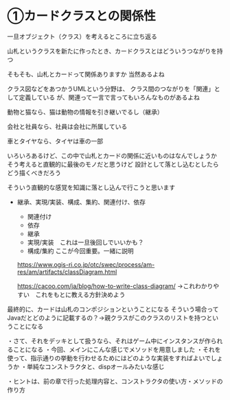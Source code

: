 # ①カードクラスとの関係性

一旦オブジェクト（クラス）を考えるところに立ち返る

山札というクラスを新たに作ったとき、カードクラスとはどういうつながりを持つ

そもそも、山札とカードって関係ありますか
当然あるよね

クラス図などをあつかうUMLという分野は、
クラス間のつながりを「関連」として定義している
が、関連って一言で言ってもいろんなものがあるよね

動物と猫なら、猫は動物の情報を引き継いでるし（継承）

会社と社員なら、社員は会社に所属している

車とタイヤなら、タイヤは車の一部


いろいろあるけど、この中で山札とカードの関係に近いものはなんでしょうか
そう考えると直観的に最後のモノだと思うけど
設計として落とし込むとしたらどう描くべきだろう

そういう直観的な感覚を知識に落とし込んで行こうと思います


  * 継承、実現/実装、構成、集約、関連付け、依存
    * 関連付け
    * 依存
    * 継承
    * 実現/実装　これは一旦後回しでいいかも？
    * 構成/集約  ここが今回重要。一緒に説明

    https://www.ogis-ri.co.jp/otc/swec/process/am-res/am/artifacts/classDiagram.html

    https://cacoo.com/ja/blog/how-to-write-class-diagram/
    →これわかりやすい　これをもとに教える方針決めよう


最終的に、カードは山札のコンポジションということになる
そういう場合ってJavaだとどのように記載するの？→親クラスがこのクラスのリストを持つということになる

・さて、それをデッキとして扱うなら、それはゲーム中にインスタンスが作られることになる
・今回、メインにこんな感じでメソッドを用意しました
・それを使って、指示通りの挙動を行わせるためにはどのような実装をすればよいでしょうか
・単純なコンストラクタと、dispオールみたいな感じ

・ヒントは、前の章で行った処理内容と、コンストラクタの使い方・メソッドの作り方